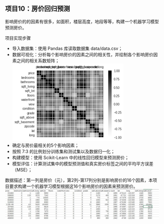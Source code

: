 ## 项目10：房价回归预测
影响房价的的因素有很多，如面积，楼层高度，地段等等，构建一个机器学习模型预测房价。

项目实现步骤
- 导入数据集：使用 Pandas 库读取数据集 data/data.csv；
- 数据可视化：分析每个影响房价的因素之间的相关性，并绘制各个影响房价因素之间的相关系数矩阵；
  ![avatar](figure/confusion.png)
- 确定与房价最相关的5个影响因素；
- 按照 7:3 的比例划分训练集和测试集以及数据归一化；
- 构建模型：使用 Scikit-Learn 中的线性回归模型来预测房价；
- 模型评估：计算测试集中的模型预测值和真实房价标签之间的平均平方误差（MSE）；

数据描述：第一列是房价（元），第2列-第17列分别是影响房价的16个因素，本项目要求构建一个机器学习模型根据这16个影响房价的因素来预测房价。
![avatar](figure/figure.jpg)